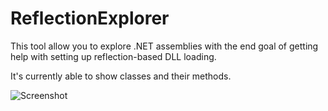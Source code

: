 # ReflectionExplorer

This tool allow you to explore .NET assemblies with the end goal of getting help with setting up reflection-based DLL loading.

It's currently able to show classes and their methods.

![Screenshot](https://i.imgur.com/MwODaVn.png)
